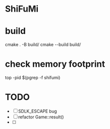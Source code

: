 # ShiFuMi

# build

cmake . -B build/
cmake --build build/

# check memory footprint
top -pid $(pgrep -f shifumi)

# TODO
- [ ] SDLK_ESCAPE bug
- [ ] refactor Game::result()
- [ ] 
